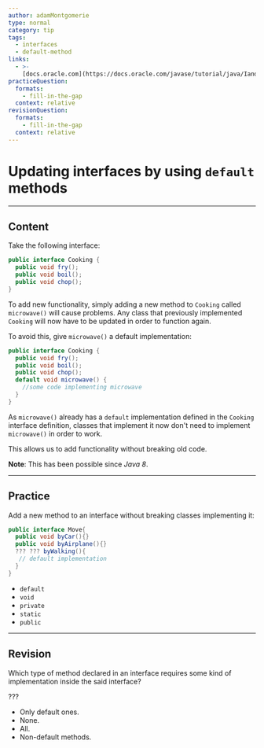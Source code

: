 ```yaml
---
author: adamMontgomerie
type: normal
category: tip
tags:
  - interfaces
  - default-method
links:
  - >-
    [docs.oracle.com](https://docs.oracle.com/javase/tutorial/java/IandI/defaultmethods.html){website}
practiceQuestion:
  formats:
    - fill-in-the-gap
  context: relative
revisionQuestion:
  formats:
    - fill-in-the-gap
  context: relative
---
```


# Updating interfaces by using `default` methods


---

## Content

Take the following interface:

```java
public interface Cooking {
  public void fry();
  public void boil();
  public void chop();
}
```

To add new functionality, simply adding a new method to `Cooking` called `microwave()` will cause problems. Any class that previously implemented `Cooking` will now have to be updated in order to function again.

To avoid this, give `microwave()` a default implementation:

```java
public interface Cooking {
  public void fry();
  public void boil();
  public void chop();
  default void microwave() {
    //some code implementing microwave
  }
}
```

As `microwave()` already has a `default` implementation defined in the `Cooking` interface definition, classes that implement it now don't need to implement `microwave()` in order to work.

This allows us to add functionality without breaking old code.

**Note**: This has been possible since *Java 8*.


---

## Practice

Add a new method to an interface without breaking classes implementing it:

```java
public interface Move{
  public void byCar(){}
  public void byAirplane(){}
  ??? ??? byWalking(){
   // default implementation
  }
}
```

- `default`
- `void`
- `private`
- `static`
- `public`


---

## Revision

Which type of method declared in an interface requires some kind of implementation inside the said interface?

???

- Only default ones.
- None.
- All.
- Non-default methods.
